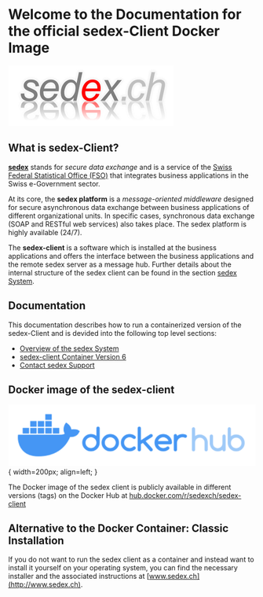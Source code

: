 # Welcome to the Documentation for the official sedex-Client Docker Image

![sedex logo](/assets/sedex-logo.png)

## What is sedex-Client?

[**sedex**](http://www.sedex.ch) stands for *secure data exchange* and is a service of the [Swiss Federal Statistical Office (FSO)](https://www.bfs.admin.ch/bfs/en/home) that integrates business applications in the Swiss e-Government sector.

At its core, the **sedex platform** is a *message-oriented middleware* designed for secure asynchronous data exchange between business applications of different organizational units. In specific cases, synchronous data exchange (SOAP and RESTful web services) also takes place. The sedex platform is highly available (24/7).

The **sedex-client** is a software which is installed at the business applications and offers the interface between the business applications and the remote sedex server as a message hub. Further details about the internal structure of the sedex client can be found in the section [sedex System](./sedex-system/overview_sedex.md).


## Documentation

This documentation describes how to run a containerized version of the sedex-Client and is devided into the following top level sections:

- [Overview of the sedex System](./sedex-system/overview_sedex.md)
- [sedex-client Container Version 6](./client-container-v6/index.md)
- [Contact sedex Support](./contact.md)

## Docker image of the sedex-client

![docker-hub-logo](/assets/docker-hub-logo.png){ width=200px; align=left;  }


The Docker image of the sedex client is publicly available in different versions (tags) on the Docker Hub at [hub.docker.com/r/sedexch/sedex-client](https://hub.docker.com/r/sedexch/sedex-client)


## Alternative to the Docker Container: Classic Installation

If you do not want to run the sedex client as a container and instead want to install it yourself on your operating system, you can find the necessary installer and the associated instructions at [www.sedex.ch](http://www.sedex.ch).



